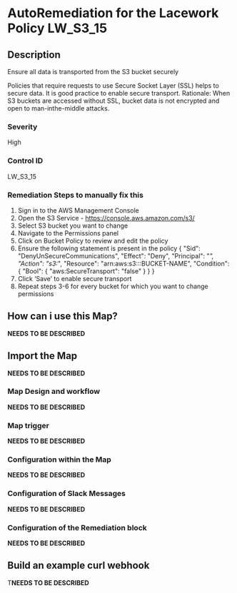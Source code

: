 # AutoRemediation for the Lacework Policy LW_S3_15

## Description
Ensure all data is transported from the S3 bucket securely

Policies that require requests to use Secure Socket Layer (SSL) helps to secure data. It is good
practice to enable secure transport.
Rationale:
When S3 buckets are accessed without SSL, bucket data is not encrypted and open to man-inthe-middle attacks.

### Severity
High

### Control ID
LW_S3_15

### Remediation Steps to manually fix this

1. Sign in to the AWS Management Console
2. Open the S3 Service - https://console.aws.amazon.com/s3/
3. Select S3 bucket you want to change
4. Navigate to the Permissions panel
5. Click on Bucket Policy to review and edit the policy
6. Ensure the following statement is present in the policy
{
"Sid": "DenyUnSecureCommunications",
"Effect": "Deny",
"Principal": "*",
"Action": "s3:*",
"Resource": "arn:aws:s3:::BUCKET-NAME",
"Condition": {
 "Bool": {
 "aws:SecureTransport": "false"
 }
}
}
7. Click ‘Save’ to enable secure transport
8. Repeat steps 3-6 for every bucket for which you want to change permissions

## How can i use this Map?

**NEEDS TO BE DESCRIBED**

## Import the Map

**NEEDS TO BE DESCRIBED**

### Map Design and workflow

**NEEDS TO BE DESCRIBED**

### Map trigger

**NEEDS TO BE DESCRIBED**

### Configuration within the Map

**NEEDS TO BE DESCRIBED**

### Configuration of Slack Messages

**NEEDS TO BE DESCRIBED**

### Configuration of the Remediation block

**NEEDS TO BE DESCRIBED**

## Build an example curl webhook

T**NEEDS TO BE DESCRIBED**
